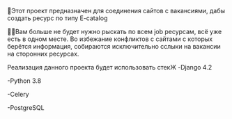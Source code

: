 🦖Этот проект предназначен для соединения сайтов с вакансиями, дабы создать ресурс по типу E-catalog

🧑‍💼Вам больше не будет нужно рыскать по всем job ресурсам, всё уже есть в одном месте. Во избежание конфликтов с сайтами с которых берётся информация, собираются исключительно сслыки на вакансии на сторонних ресурсах.

Реализация данного проекта будет использовать стекЖ
-Django 4.2

-Python 3.8

-Celery

-PostgreSQL

